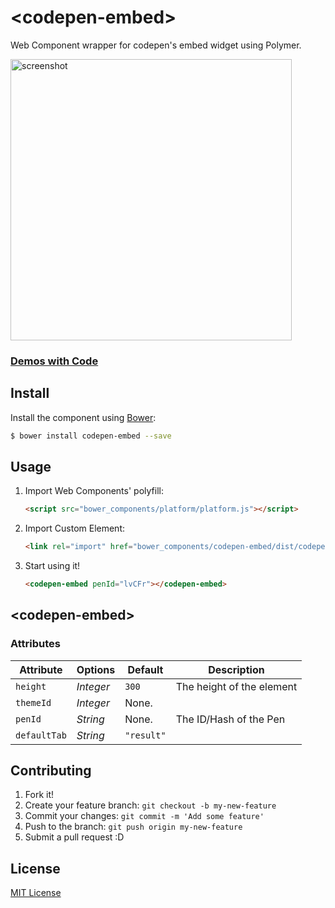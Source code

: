 # &lt;codepen-embed&gt;

Web Component wrapper for codepen's embed widget using Polymer.


<img src="https://cloud.githubusercontent.com/assets/681942/3293124/502b3e4c-f597-11e3-8b2d-b4d2b0c8160d.png" alt="screenshot" width="450" />

### [Demos with Code](http://raw.githack.com/Jupiterrr/codepen-embed-component/master/demo/demo.html)


## Install

Install the component using [Bower](http://bower.io/):

```sh
$ bower install codepen-embed --save
```

<!--Or [download as ZIP](https://github.com/zenorocha/voice-elements/archive/gh-pages.zip).-->

## Usage

1. Import Web Components' polyfill:

    ```html
    <script src="bower_components/platform/platform.js"></script>
    ```

2. Import Custom Element:

    ```html
    <link rel="import" href="bower_components/codepen-embed/dist/codepen-embed.html">
    ```

3. Start using it!

    ```html
    <codepen-embed penId="lvCFr"></codepen-embed>
    ```


## &lt;codepen-embed&gt;


### Attributes

Attribute | Options | Default | Description
--- | --- | --- | ---
`height` | *Integer* | `300` | The height of the element
`themeId` | *Integer* | None. | 
`penId` | *String* | None. | The ID/Hash of the Pen
`defaultTab` | *String* | `"result"` | 


<!--

## Development

In order to run it locally you'll need to fetch some dependencies and a basic server setup.

1. Install [Bower](http://bower.io/) & [Grunt](http://gruntjs.com/):

    ```sh
    $ [sudo] npm install -g bower grunt-cli
    ```

2. Install local dependencies:

    ```sh
    $ bower install && npm install
    ```

3. To test your project, start the development server and open `http://localhost:8000`.

    ```sh
    $ grunt server
    ```

4. To build the distribution files before releasing a new version.

    ```sh
    $ grunt build
    ```

5. To provide a live demo, send everything to `gh-pages` branch.

    ```sh
    $ grunt deploy
    ```
-->

## Contributing

1. Fork it!
2. Create your feature branch: `git checkout -b my-new-feature`
3. Commit your changes: `git commit -m 'Add some feature'`
4. Push to the branch: `git push origin my-new-feature`
5. Submit a pull request :D


## License

[MIT License](http://opensource.org/licenses/MIT)
